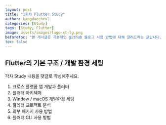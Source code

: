 ```yaml
---
layout: post
title: "1회차 Flutter Study"
author: kangdaecheol
categories: [Study]
tags: [Study, Flutter]
image: assets/images/logo-xt-lg.png
beforetoc: "본 게시글은 기본적인 github 블로그 사용 방법에 대해 알려드리는 글입니다."
toc: false
---
```


## Flutter의 기본 구조 / 개발 환경 세팅

각자 Study 내용을 댓글로 작성해주세요.

1. 크로스 플랫폼 앱 개발과 플러터
2. 플러터 아키텍처
3. Window / macOS 개발환경 세팅
4. 플러터 프로젝트 분석
5. 외부 패키지 사용 방법
6. 플러터 CLI 사용 방법
